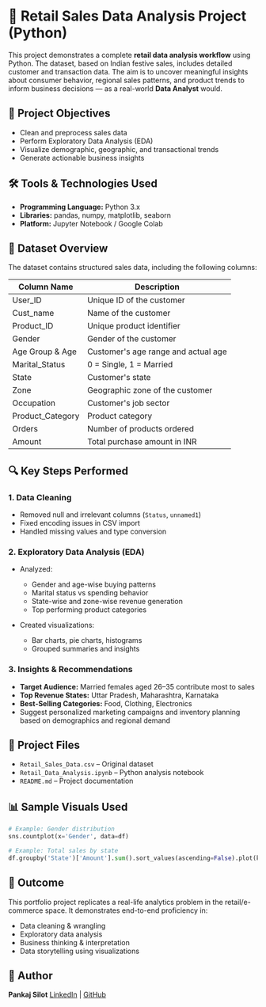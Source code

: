 # 🛒 Retail Sales Data Analysis Project (Python)

This project demonstrates a complete **retail data analysis workflow** using Python. The dataset, based on Indian festive sales, includes detailed customer and transaction data. The aim is to uncover meaningful insights about consumer behavior, regional sales patterns, and product trends to inform business decisions — as a real-world **Data Analyst** would.

## 📌 Project Objectives

* Clean and preprocess sales data
* Perform Exploratory Data Analysis (EDA)
* Visualize demographic, geographic, and transactional trends
* Generate actionable business insights

## 🛠️ Tools & Technologies Used

* **Programming Language:** Python 3.x
* **Libraries:** pandas, numpy, matplotlib, seaborn
* **Platform:** Jupyter Notebook / Google Colab

## 🧾 Dataset Overview

The dataset contains structured sales data, including the following columns:

| Column Name       | Description                         |
| ----------------- | ----------------------------------- |
| User\_ID          | Unique ID of the customer           |
| Cust\_name        | Name of the customer                |
| Product\_ID       | Unique product identifier           |
| Gender            | Gender of the customer              |
| Age Group & Age   | Customer's age range and actual age |
| Marital\_Status   | 0 = Single, 1 = Married             |
| State             | Customer's state                    |
| Zone              | Geographic zone of the customer     |
| Occupation        | Customer's job sector               |
| Product\_Category | Product category                    |
| Orders            | Number of products ordered          |
| Amount            | Total purchase amount in INR        |

## 🔍 Key Steps Performed

### 1. Data Cleaning

* Removed null and irrelevant columns (`Status`, `unnamed1`)
* Fixed encoding issues in CSV import
* Handled missing values and type conversion

### 2. Exploratory Data Analysis (EDA)

* Analyzed:

  * Gender and age-wise buying patterns
  * Marital status vs spending behavior
  * State-wise and zone-wise revenue generation
  * Top performing product categories
* Created visualizations:

  * Bar charts, pie charts, histograms
  * Grouped summaries and insights

### 3. Insights & Recommendations

* **Target Audience:** Married females aged 26–35 contribute most to sales
* **Top Revenue States:** Uttar Pradesh, Maharashtra, Karnataka
* **Best-Selling Categories:** Food, Clothing, Electronics
* Suggest personalized marketing campaigns and inventory planning based on demographics and regional demand

## 📁 Project Files

* `Retail_Sales_Data.csv` – Original dataset
* `Retail_Data_Analysis.ipynb` – Python analysis notebook
* `README.md` – Project documentation

## 📊 Sample Visuals Used

```python
# Example: Gender distribution
sns.countplot(x='Gender', data=df)

# Example: Total sales by state
df.groupby('State')['Amount'].sum().sort_values(ascending=False).plot(kind='bar')
```

## 🎯 Outcome

This portfolio project replicates a real-life analytics problem in the retail/e-commerce space. It demonstrates end-to-end proficiency in:

* Data cleaning & wrangling
* Exploratory data analysis
* Business thinking & interpretation
* Data storytelling using visualizations

## 📎 Author

**Pankaj Silot**
[LinkedIn](https://www.linkedin.com/in/pankaj-silot/) | [GitHub](https://github.com/pankajsilot)
